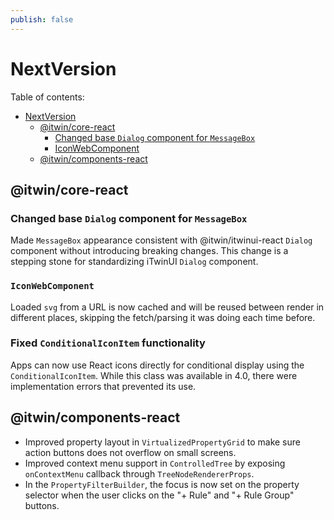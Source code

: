 ```yaml
---
publish: false
---
```


# NextVersion

Table of contents:

- [NextVersion](#nextversion)
  - [@itwin/core-react](#itwincore-react)
    - [Changed base `Dialog` component for `MessageBox`](#changed-base-dialog-component-for-messagebox)
    - [IconWebComponent](#iconwebcomponent)
  - [@itwin/components-react](#itwincomponents-react)

## @itwin/core-react

### Changed base `Dialog` component for `MessageBox`

Made `MessageBox` appearance consistent with @itwin/itwinui-react `Dialog` component without introducing breaking changes. This change is a stepping stone for standardizing iTwinUI `Dialog` component.

### `IconWebComponent`

Loaded `svg` from a URL is now cached and will be reused between render in different places, skipping the fetch/parsing it was doing each time before.

### Fixed `ConditionalIconItem` functionality

Apps can now use React icons directly for conditional display using the `ConditionalIconItem`. While this class was available in 4.0, there were implementation errors that prevented its use.

## @itwin/components-react

- Improved property layout in `VirtualizedPropertyGrid` to make sure action buttons does not overflow on small screens.
- Improved context menu support in `ControlledTree` by exposing `onContextMenu` callback through `TreeNodeRendererProps`.
- In the `PropertyFilterBuilder`, the focus is now set on the property selector when the user clicks on the "+ Rule" and "+ Rule Group" buttons.

